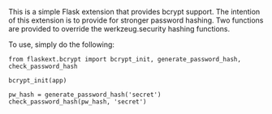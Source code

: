 This is a simple Flask extension that provides bcrypt support. The intention 
of this extension is to provide for stronger password hashing. Two functions 
are provided to override the werkzeug.security hashing functions.


To use, simply do the following:

    from flaskext.bcrypt import bcrypt_init, generate_password_hash, 
    check_password_hash
    
    bcrypt_init(app)
    
    pw_hash = generate_password_hash('secret')
    check_password_hash(pw_hash, 'secret')
